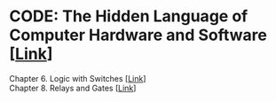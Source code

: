 # CODE: The Hidden Language of Computer Hardware and Software [[Link](https://codehiddenlanguage.com/)]

Chapter 6. Logic with Switches [[Link](https://codehiddenlanguage.com/Chapter06/)]<br>
Chapter 8. Relays and Gates [[Link](https://codehiddenlanguage.com/Chapter08/)]
